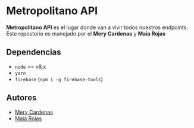 # Metropolitano API


**Metropolitano API** es el lugar donde van a vivir todos
nuestros endpoints. Este repostorio es manejado por el **Mery Cardenas** y
**Maia Rojas**

## Dependencias

* `node` >= v8.x
* `yarn`
* `firebase` (`npm i -g firebase-tools`)

## Autores

* [Mery Cardenas](https://github.com/RuthMeryCardenas)
* [Maia Rojas](https://github.com/MaiaRojas)
